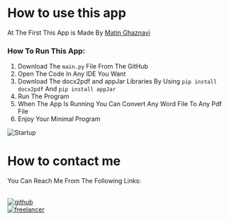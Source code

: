 # How to use this app
At The First This App is Made By [Matin Ghaznavi](https://github.com/hillscape/word-to-pdf-by-python)

### How To Run This App:

1. Download The ```main.py``` File From The GitHub
2. Open The Code In Any IDE You Want
3. Download The docx2pdf and appJar Libraries By Using ```pip install docx2pdf``` And ```pip install appJar```
4. Run The Program 
5. When The App Is Running You Can Convert Any Word File To Any Pdf File
6. Enjoy Your Minimal Program

![Startup](pool/giffile.gif)

# How to contact me
You Can Reach Me From The Following Links:
<p>
  <!-- <a href="https://www.instagram.com/nothillscape/" rel="nofollow noreferrer">
    <img src="poolig.png" alt="instagram">
  </a> -->
  <br>
  <a href="https://github.com/hillscape" rel="nofollow noreferrer">
    <img src="pool/git.png" alt="github">
  </a><br><a href="https://www.freelancer.com/u/Hillscape" rel="nofollow noreferrer">
    <img src="pool/freelancer.jpg" alt="freelancer">
  </a><br>
</p>
